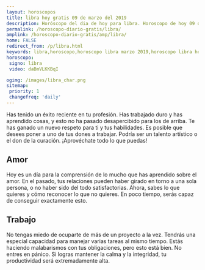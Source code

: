 ```yaml
---
layout: horoscopos
title: libra hoy gratis 09 de marzo del 2019 
description: Horóscopo del dia de hoy para libra. Horoscopo de hoy 09 de marzo del 2019. Las predicciones de amor, trabajo, vida personal gratis.
permalink: /horoscopo-diario-gratis/libra/
amplink: /horoscopo-diario-gratis/amp/libra/
home: FALSE
redirect_from: /p/libra.html
keywords: libra,horoscopo,horoscopo libra marzo 2019,horoscopo libra hoy,tarot libra marzo 2019,horoscopo libra,tarot libra hoy,horoscopo de hoy,horoscopo diario,tarot del amor,horoscopo de hoy libra,horoscopo diario del tarot, Horoscopo de hoy libra 09 de marzo del 2019,horóscopo del día,signos zodiacales 2019, el horoscopo de hoy
horoscopo:
 signo: libra
 video: daBmVLKKBqI

ogimg: /images/libra_char.png
sitemap:
 priority: 1
 changefreq: 'daily'
---
```



Has tenido un éxito reciente en tu profesión. Has trabajado duro y has aprendido cosas, y esto no ha pasado desapercibido para los de arriba. Te has ganado un nuevo respeto para ti y tus habilidades. Es posible que desees poner a uno de tus dones a trabajar. Podría ser un talento artístico o el don de la curación. ¡Aprovéchate todo lo que puedas!

## Amor

Hoy es un día para la comprensión de lo mucho que has aprendido sobre el amor. En el pasado, tus relaciones pueden haber girado en torno a una sola persona, o no haber sido del todo satisfactorias. Ahora, sabes lo que quieres y cómo reconocer lo que no quieres. En poco tiempo, serás capaz de conseguir exactamente esto.

## Trabajo

No tengas miedo de ocuparte de más de un proyecto a la vez. Tendrás una especial capacidad para manejar varias tareas al mismo tiempo. Estás haciendo malabarismos con tus obligaciones, pero esto está bien. No entres en pánico. Si logras mantener la calma y la integridad, tu productividad será extremadamente alta.